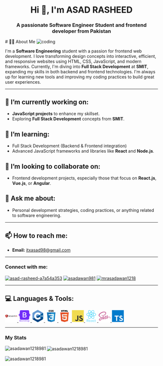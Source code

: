 <h1 align="center">Hi 👋, I'm ASAD RASHEED</h1>
<h3 align="center">A passionate Software Engineer Student and frontend developer from Pakistan</h3>

<img align="right" alt="coding" width="400" src="https://camo.githubusercontent.com/4d9f5ecceb711eec6e2018f38a5677dc657c9738d4a65ba3b928c41c0a45b439/68747470733a2f2f6d69726f2e6d656469756d2e636f6d2f6d61782f313336302f302a37513379765349765f7430696f4a2d5a2e676966" >
# 👨‍💻 About Me

I'm a **Software Engineering** student with a passion for frontend web development. I love transforming design concepts into interactive, efficient, and responsive websites using HTML, CSS, JavaScript, and modern frameworks. Currently, I'm diving into **Full Stack Development** at **SMIT**, expanding my skills in both backend and frontend technologies. I'm always up for learning new tools and improving my coding practices to build great user experiences.

---

## 🔭 **I’m currently working on:**
- **JavaScript projects** to enhance my skillset.
- Exploring **Full Stack Development** concepts from **SMIT**.

## 🌱 **I’m learning:**  
- Full Stack Development (Backend & Frontend integration)  
- Advanced JavaScript frameworks and libraries like **React** and **Node.js**.

## 👯 **I’m looking to collaborate on:**  
- Frontend development projects, especially those that focus on **React.js**, **Vue.js**, or **Angular**.

## 💬 **Ask me about:**  
- Personal development strategies, coding practices, or anything related to software engineering.

---

## 📫 **How to reach me:**  
- **Email:** [itxasad98@gmail.com](mailto:itxasad98@gmail.com)

---

### Connect with me:
<p align="left">
  <a href="https://linkedin.com/in/asad-rasheed-a7a54a353" target="blank"><img align="center" src="https://raw.githubusercontent.com/rahuldkjain/github-profile-readme-generator/master/src/images/icons/Social/linked-in-alt.svg" alt="asad-rasheed-a7a54a353" height="30" width="40" /></a>
  <a href="https://fb.com/asadawan981" target="blank"><img align="center" src="https://raw.githubusercontent.com/rahuldkjain/github-profile-readme-generator/master/src/images/icons/Social/facebook.svg" alt="asadawan981" height="30" width="40" /></a>
  <a href="https://instagram.com/mrasadawan1218" target="blank"><img align="center" src="https://raw.githubusercontent.com/rahuldkjain/github-profile-readme-generator/master/src/images/icons/Social/instagram.svg" alt="mrasadawan1218" height="30" width="40" /></a>
</p>

---

## 💻 **Languages & Tools:**
<p align="left"> 
  <a href="https://angular.io" target="_blank" rel="noreferrer"> <img src="https://raw.githubusercontent.com/devicons/devicon/master/icons/angularjs/angularjs-original-wordmark.svg" alt="angularjs" width="40" height="40"/> </a>
  <a href="https://getbootstrap.com" target="_blank" rel="noreferrer"> <img src="https://raw.githubusercontent.com/devicons/devicon/master/icons/bootstrap/bootstrap-plain-wordmark.svg" alt="bootstrap" width="40" height="40"/> </a>
  <a href="https://www.w3schools.com/cpp/" target="_blank" rel="noreferrer"> <img src="https://raw.githubusercontent.com/devicons/devicon/master/icons/cplusplus/cplusplus-original.svg" alt="cplusplus" width="40" height="40"/> </a>
  <a href="https://www.w3schools.com/css/" target="_blank" rel="noreferrer"> <img src="https://raw.githubusercontent.com/devicons/devicon/master/icons/css3/css3-original-wordmark.svg" alt="css3" width="40" height="40"/> </a>
  <a href="https://www.w3.org/html/" target="_blank" rel="noreferrer"> <img src="https://raw.githubusercontent.com/devicons/devicon/master/icons/html5/html5-original-wordmark.svg" alt="html5" width="40" height="40"/> </a>
  <a href="https://developer.mozilla.org/en-US/docs/Web/JavaScript" target="_blank" rel="noreferrer"> <img src="https://raw.githubusercontent.com/devicons/devicon/master/icons/javascript/javascript-original.svg" alt="javascript" width="40" height="40"/> </a>
  <a href="https://reactjs.org/" target="_blank" rel="noreferrer"> <img src="https://raw.githubusercontent.com/devicons/devicon/master/icons/react/react-original-wordmark.svg" alt="react" width="40" height="40"/> </a>
  <a href="https://sass-lang.com" target="_blank" rel="noreferrer"> <img src="https://raw.githubusercontent.com/devicons/devicon/master/icons/sass/sass-original.svg" alt="sass" width="40" height="40"/> </a>
  <a href="https://www.typescriptlang.org/" target="_blank" rel="noreferrer"> <img src="https://raw.githubusercontent.com/devicons/devicon/master/icons/typescript/typescript-original.svg" alt="typescript" width="40" height="40"/> </a>
</p>

---

### My Stats
<p><img align="left" src="https://github-readme-stats.vercel.app/api/top-langs?username=asadawan1218981&show_icons=true&locale=en&layout=compact" alt="asadawan1218981" /></p>
<p>&nbsp;<img align="center" src="https://github-readme-stats.vercel.app/api?username=asadawan1218981&show_icons=true&locale=en" alt="asadawan1218981" /></p>
<p><img align="center" src="https://github-readme-streak-stats.herokuapp.com/?user=asadawan1218981&" alt="asadawan1218981" /></p>


<!--
**asadawan1218981/asadawan1218981** is a ✨ _special_ ✨ repository because its `README.md` (this file) appears on your GitHub profile.

Here are some ideas to get you started:

- 🔭 I’m currently working on ...
- 🌱 I’m currently learning ...
- 👯 I’m looking to collaborate on ...
- 🤔 I’m looking for help with ...
- 💬 Ask me about ...
- 📫 How to reach me: ...
- 😄 Pronouns: ...
- ⚡ Fun fact: ...
-->
